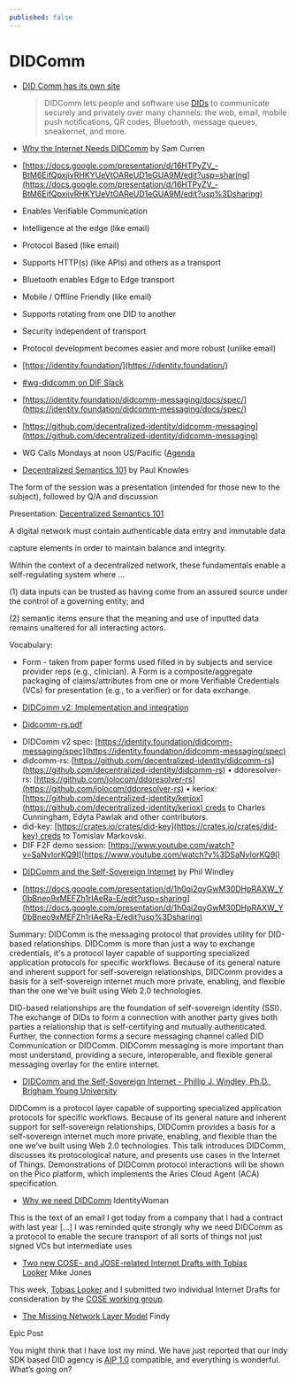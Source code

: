 ```yaml
---
published: false
---
```


# DIDComm

* [DID Comm has its own site](https://didcomm.org/)
  > DIDComm lets people and software use [DIDs](https://www.w3.org/TR/did-core/) to communicate securely and privately over many channels: the web, email, mobile push notifications, QR codes, Bluetooth, message queues, sneakernet, and more.
* [Why the Internet Needs DIDComm](https://iiw.idcommons.net/2D/_Why_the_Internet_Needs_DIDComm) by Sam Curren

* [https://docs.google.com/presentation/d/16HTPyZV_-BtM6EifQpxjivRHKYUeVtOAReUD1eGUA9M/edit?usp=sharing](https://docs.google.com/presentation/d/16HTPyZV_-BtM6EifQpxjivRHKYUeVtOAReUD1eGUA9M/edit?usp%3Dsharing)

- Enables Verifiable Communication
- Intelligence at the edge (like email)
- Protocol Based (like email)
- Supports HTTP(s) (like APIs) and others as a transport
- Bluetooth enables Edge to Edge transport
- Mobile / Offline Friendly (like email)
- Supports rotating from one DID to another
- Security independent of transport
- Protocol development becomes easier and more robust (unlike email)

- [https://identity.foundation/](https://identity.foundation/)
- [#wg-didcomm on DIF Slack](https://difdn.slack.com)
- [https://identity.foundation/didcomm-messaging/docs/spec/](https://identity.foundation/didcomm-messaging/docs/spec/)
- [https://github.com/decentralized-identity/didcomm-messaging](https://github.com/decentralized-identity/didcomm-messaging)
- WG Calls Mondays at noon US/Pacific ([Agenda](https://github.com/decentralized-identity/didcomm)

* [Decentralized Semantics 101](https://iiw.idcommons.net/2E/_Decentralized_Semantics_101) by Paul Knowles

The form of the session was a presentation (intended for those new to the subject), followed by Q/A and discussion

Presentation: [Decentralized Semantics 101](https://drive.google.com/file/d/1Og1LVND8RrHbZ8mBobBehRzN46YI4SXt/view?usp%3Dsharing)

A digital network must contain authenticable data entry and immutable data

capture elements in order to maintain balance and integrity.

Within the context of a decentralized network, these fundamentals enable a self-regulating system where ...

(1) data inputs can be trusted as having come from an assured source under the control of a governing entity; and

(2) semantic items ensure that the meaning and use of inputted data remains unaltered for all interacting actors.

Vocabulary:

- Form - taken from paper forms used filled in by subjects and service provider reps (e.g., clinician). A Form is a composite/aggregate packaging of claims/attributes from one or more Verifiable Credentials (VCs) for presentation (e.g., to a verifier) or for data exchange.

* [DIDComm v2: Implementation and integration](https://iiw.idcommons.net/11D/_DIDComm_V2:_Implementation_and_integration_%2527technical%2527_-_did:key_and_did:keri_resolvers,_seamless_and_partial_integrations-)

* [Didcomm-rs.pdf](https://drive.google.com/file/d/1dn5f2SqnCeQocOy5quJD9gpMPipKRmdC/view?usp%3Dsharing)

- DIDComm v2 spec: [https://identity.foundation/didcomm-messaging/spec](https://identity.foundation/didcomm-messaging/spec)
- didcomm-rs: [https://github.com/decentralized-identity/didcomm-rs](https://github.com/decentralized-identity/didcomm-rs)
• ddoresolver-rs: [https://github.com/jolocom/ddoresolver-rs](https://github.com/jolocom/ddoresolver-rs)
• keriox: [https://github.com/decentralized-identity/keriox](https://github.com/decentralized-identity/keriox) creds to Charles Cunningham, Edyta Pawlak and other contributors.
- did-key: [https://crates.io/crates/did-key](https://crates.io/crates/did-key) creds to Tomislav Markovski.
- DIF F2F demo session: [https://www.youtube.com/watch?v=SaNvIorKQ9I](https://www.youtube.com/watch?v%3DSaNvIorKQ9I)

* [DIDComm and the Self-Sovereign Internet](https://iiw.idcommons.net/21A/_DIDComm_and_the_Self-Sovereign_Internet) by Phil Windley

* [https://docs.google.com/presentation/d/1h0qi2qyGwM30DHpRAXW_Y0bBneo9xMEFZh1rIAeRa-E/edit?usp=sharing](https://docs.google.com/presentation/d/1h0qi2qyGwM30DHpRAXW_Y0bBneo9xMEFZh1rIAeRa-E/edit?usp%3Dsharing)

Summary: DIDComm is the messaging protocol that provides utility for DID-based relationships. DIDComm is more than just a way to exchange credentials, it's a protocol layer capable of supporting specialized application protocols for specific workflows. Because of its general nature and inherent support for self-sovereign relationships, DIDComm provides a basis for a self-sovereign internet much more private, enabling, and flexible than the one we've built using Web 2.0 technologies.

DID-based relationships are the foundation of self-sovereign identity (SSI). The exchange of DIDs to form a connection with another party gives both parties a relationship that is self-certifying and mutually authenticated. Further, the connection forms a secure messaging channel called DID Communication or DIDComm. DIDComm messaging is more important than most understand, providing a secure, interoperable, and flexible general messaging overlay for the entire internet.

* [DIDComm and the Self-Sovereign Internet - Phillip J. Windley, Ph.D., Brigham Young University](https://www.windley.com/archives/2020/11/didcomm_and_the_self-sovereign_internet.shtml)

DIDComm is a protocol layer capable of supporting specialized application protocols for specific workflows. Because of its general nature and inherent support for self-sovereign relationships, DIDComm provides a basis for a self-sovereign internet much more private, enabling, and flexible than the one we've built using Web 2.0 technologies. This talk introduces DIDComm, discusses its protocological nature, and presents use cases in the Internet of Things. Demonstrations of DIDComm protocol interactions will be shown on the Pico platform, which implements the Aries Cloud Agent (ACA) specification.


* [Why we need DIDComm](https://identitywoman.net/why-we-need-didcomm/) IdentityWoman

This is the text of an email I got today from a company that I had a contract with last year [...] I was reminded quite strongly why we need DIDComm as a protocol to enable the secure transport of all sorts of things not just signed VCs but intermediate uses
* [Two new COSE- and JOSE-related Internet Drafts with Tobias Looker](https://self-issued.info/?p%3D2260) Mike Jones

This week, [Tobias Looker](https://twitter.com/tplooker) and I submitted two individual Internet Drafts for consideration by the [COSE working group](https://datatracker.ietf.org/wg/cose/about/).

* [The Missing Network Layer Model](https://findy-network.github.io/blog/2022/03/05/the-missing-network-layer-model/) Findy

Epic Post

You might think that I have lost my mind. We have just reported that our Indy SDK based DID agency is [AIP 1.0](https://github.com/hyperledger/aries-rfcs/blob/main/concepts/0302-aries-interop-profile/README.md) compatible, and everything is wonderful. What’s going on?
